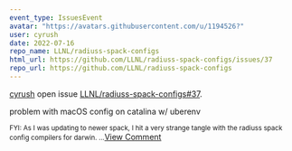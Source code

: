 ```yaml
---
event_type: IssuesEvent
avatar: "https://avatars.githubusercontent.com/u/1194526?"
user: cyrush
date: 2022-07-16
repo_name: LLNL/radiuss-spack-configs
html_url: https://github.com/LLNL/radiuss-spack-configs/issues/37
repo_url: https://github.com/LLNL/radiuss-spack-configs
---
```


<a href='https://github.com/cyrush' target='_blank'>cyrush</a> open issue <a href='https://github.com/LLNL/radiuss-spack-configs/issues/37' target='_blank'>LLNL/radiuss-spack-configs#37</a>.

<p>problem with macOS config on catalina w/ uberenv</p><small>FYI: As I was updating to newer spack, I hit a very strange tangle with the radiuss spack config compilers for darwin. ...</small><a href='https://github.com/LLNL/radiuss-spack-configs/issues/37' target='_blank'>View Comment</a>